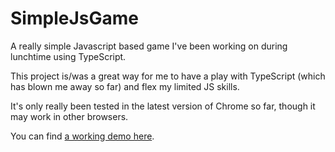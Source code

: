 SimpleJsGame
============

A really simple Javascript based game I've been working on during lunchtime using TypeScript.

This project is/was a great way for me to have a play with TypeScript (which has blown me away so far) and flex my limited JS skills.

It's only really been tested in the latest version of Chrome so far, though it may work in other browsers.

You can find [a working demo here](http://josephwoodward.co.uk/content/simplejsgame/).
